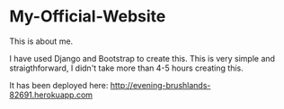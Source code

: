 # My-Official-Website
This is about me.

I have used Django and Bootstrap to create this.
This is very simple and straigthforward, I didn't take more than 4-5 hours creating this. 

It has been deployed here: http://evening-brushlands-82691.herokuapp.com
